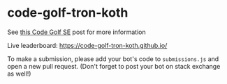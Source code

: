 # code-golf-tron-koth

See [this Code Golf SE](#) post for more information

Live leaderboard: https://code-golf-tron-koth.github.io/

To make a submission, please add your bot's code to `submissions.js` and open a new pull request.
(Don't forget to post your bot on stack exchange as well!)
